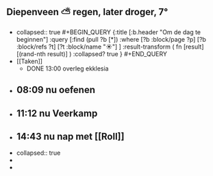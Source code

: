 ## Diepenveen ⛅ regen, later droger, 7°
- collapsed:: true
  #+BEGIN_QUERY 
  {:title [:b.header "Om de dag te beginnen"]
   :query [:find (pull ?b [*])
     :where 
       [?b :block/page ?p]
       [?b :block/refs ?t]
       [?t :block/name "☀️"]
   ]
   :result-transform ( fn [result] [(rand-nth result)] )
   :collapsed? true
  }
  #+END_QUERY
- [[Taken]]
	- DONE 13:00 overleg ekklesia
- ## 08:09 nu oefenen
- ## 11:12 nu Veerkamp
- ## 14:43 nu nap met [[Roll]]
- collapsed:: true
-
-
